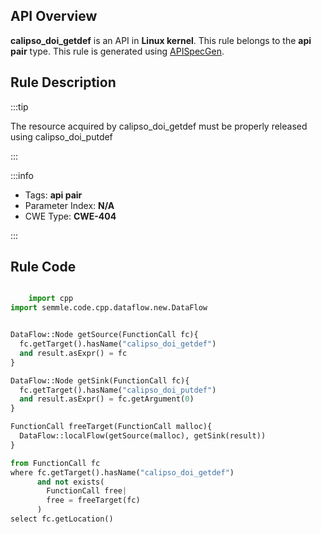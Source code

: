 ---
---


## API Overview
**calipso_doi_getdef** is an API in **Linux kernel**. This rule belongs to the **api pair** type. This rule is generated using [APISpecGen](../../tools/APISpecGen).
## Rule Description

:::tip

The resource acquired by calipso_doi_getdef must be properly released using calipso_doi_putdef

:::

:::info

- Tags: **api pair**
- Parameter Index: **N/A**
- CWE Type: **CWE-404**

:::

## Rule Code
```python

    import cpp
import semmle.code.cpp.dataflow.new.DataFlow


DataFlow::Node getSource(FunctionCall fc){
  fc.getTarget().hasName("calipso_doi_getdef")
  and result.asExpr() = fc
}

DataFlow::Node getSink(FunctionCall fc){
  fc.getTarget().hasName("calipso_doi_putdef")
  and result.asExpr() = fc.getArgument(0)
}

FunctionCall freeTarget(FunctionCall malloc){
  DataFlow::localFlow(getSource(malloc), getSink(result))
}

from FunctionCall fc
where fc.getTarget().hasName("calipso_doi_getdef")
      and not exists(
        FunctionCall free| 
        free = freeTarget(fc)
      )
select fc.getLocation()

    
```